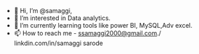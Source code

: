 - 👋 Hi, I’m @samaggi,
- 👀 I’m interested in Data analytics.
- 🌱 I’m currently learning tools like power BI, MySQL,Adv excel.
- 📫 How to reach me - ssamaggi2000@gmail.com./ linkdin.com/in/samaggi sarode

<!---
samaggisarode/samaggisarode is a ✨ special ✨ repository because its `README.md` (this file) appears on your GitHub profile.
You can click the Preview link to take a look at your changes.
--->
